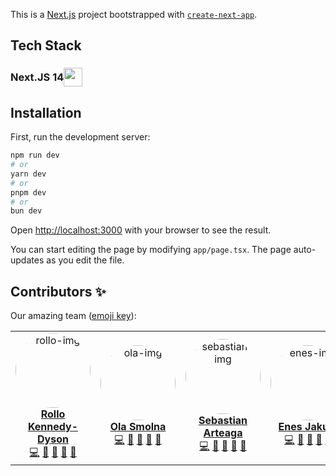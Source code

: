 This is a [Next.js](https://nextjs.org/) project bootstrapped with [`create-next-app`](https://github.com/vercel/next.js/tree/canary/packages/create-next-app).

## Tech Stack

### <div style='display:flex; align-items:center'>Next.JS 14 <img height='30px' src='https://camo.githubusercontent.com/872e9a94ef74366c521442f5570eb5c476511ef596ce42a4bae0699e987647ad/68747470733a2f2f63646e2e73696d706c6569636f6e732e6f72672f6e657874646f746a732f303030303030'/></div >

## Installation

First, run the development server:

```bash
npm run dev
# or
yarn dev
# or
pnpm dev
# or
bun dev
```

Open [http://localhost:3000](http://localhost:3000) with your browser to see the result.

You can start editing the page by modifying `app/page.tsx`. The page auto-updates as you edit the file.

## Contributors ✨

Our amazing team ([emoji key](https://allcontributors.org/docs/en/emoji-key)):

<table>
  <tr>
     <td align="center" ><a href="https://github.com/rollokd"><img src="https://github.com/rollokd.png" style="border-radius:50%;" width="120px;" alt="rollo-img"/><br /><sub><b><a href="https://www.linkedin.com/in/rollo-kennedy-dyson" title="linkedin">Rollo Kennedy-Dyson</a></b></sub></a><br /><a href="https://github.com/rollokd/splitease/commits?author=rollokd" title="Code">💻</a> <a href="#ideas-rollokd" title="Ideas & Planning">🤔</a> <a href="#review-rollokd" title="Reviewed Pull Requests">👀</a> <a href="#design-rollokd" title="Design">🎨</a> <a href="#maintain-rollokd" title="Maintenance">🚧</a></td>
     <td align="center" ><a href="https://github.com/Anloms"><img src="https://github.com/Anloms.png" style="border-radius:50%;" width="120px;" alt="ola-img"/><br /><sub><b><a href="https://www.linkedin.com/in/rollo-kennedy-dyson" title="linkedin">Ola Smolna</a></b></sub></a><br /><a href="https://github.com/rollokd/splitease/commits?author=anloms" title="Code">💻</a> <a href="#ideas-anloms" title="Ideas & Planning">🤔</a> <a href="#review-anloms" title="Reviewed Pull Requests">👀</a> <a href="#design-anloms" title="Design">🎨</a> <a href="#maintain-anloms" title="Maintenance">🚧</a></td>
     <td align="center" ><a href="https://github.com/Arteaga0415"><img src="https://github.com/Arteaga0415.png" style="border-radius:50%;" width="120px;" alt="sebastian-img"/><br /><sub><b><a href="https://www.linkedin.com/in/rollo-kennedy-dyson" title="linkedin">Sebastian Arteaga</a></b></sub></a><br /><a href="https://github.com/rollokd/splitease/commits?author=Arteaga0415" title="Code">💻</a> <a href="#ideas-Arteaga0415" title="Ideas & Planning">🤔</a> <a href="#review-Arteaga0415" title="Reviewed Pull Requests">👀</a> <a href="#design-Arteaga0415" title="Design">🎨</a> <a href="#maintain-Arteaga0415" title="Maintenance">🚧</a></td>
     <td align="center" ><a href="https://github.com/ByteBlink"><img src="https://github.com/ByteBlink.png" style="border-radius:50%;" width="120px;" alt="enes-img"/><br /><sub><b><a href="https://www.linkedin.com/in/rollo-kennedy-dyson" title="linkedin">Enes Jakupi</a></b></sub></a><br /><a href="https://github.com/rollokd/splitease/commits?author=ByteBlink" title="Code">💻</a> <a href="#ideas-ByteBlink" title="Ideas & Planning">🤔</a> <a href="#review-ByteBlink" title="Reviewed Pull Requests">👀</a> <a href="#design-ByteBlink" title="Design">🎨</a> <a href="#maintain-ByteBlink" title="Maintenance">🚧</a></td>
     <td align="center" ><a href="https://github.com/freeflyaz"><img src="https://github.com/freeflyaz.png" style="border-radius:50%;" width="120px;" alt="enes-img"/><br /><sub><b><a href="https://www.linkedin.com/in/rollo-kennedy-dyson" title="linkedin">Gabe Mata</a></b></sub></a><br /><a href="https://github.com/rollokd/splitease/commits?author=freeflyaz" title="Code">💻</a> <a href="#ideas-freeflyaz" title="Ideas & Planning">🤔</a> <a href="#review-freeflyaz" title="Reviewed Pull Requests">👀</a> <a href="#design-freeflyaz" title="Design">🎨</a> <a href="#maintain-freeflyaz" title="Maintenance">🚧</a></td>
  </tr>
</table>
